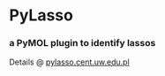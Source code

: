 # PyLasso
### a PyMOL plugin to identify lassos

Details @ [pylasso.cent.uw.edu.pl](pylasso.cent.uw.edu.pl)